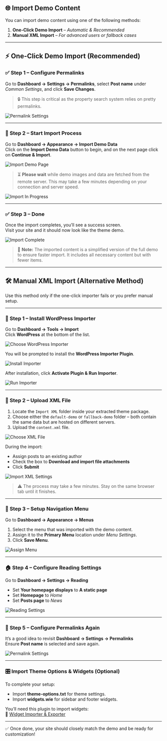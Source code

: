 ## 🌐 Import Demo Content

You can import demo content using one of the following methods:

1. **One-Click Demo Import** – *Automatic & Recommended*
2. **Manual XML Import** – *For advanced users or fallback cases*

---

## ⚡ One-Click Demo Import (Recommended)

### ✅ Step 1 – Configure Permalinks

Go to **Dashboard → Settings → Permalinks**, select **Post name** under *Common Settings*, and click **Save Changes**.

> 🔒 This step is critical as the property search system relies on pretty permalinks.

![Permalink Settings](images/install/12.png)

---

### 🚀 Step 2 – Start Import Process

Go to **Dashboard → Appearance → Import Demo Data**  
Click on the **Import Demo Data** button to begin, and on the next page click on **Continue & Import**.

![Import Demo Page](images/install/13.png)

> ⏳ **Please wait** while demo images and data are fetched from the remote server. This may take a few minutes depending on your connection and server speed.

![Import In Progress](images/install/14.png)

---

### ✅ Step 3 – Done

Once the import completes, you’ll see a success screen.  
Visit your site and it should now look like the theme demo.

![Import Complete](images/install/15.png)

> 📝 **Note:** The imported content is a simplified version of the full demo to ensure faster import. It includes all necessary content but with fewer items.

---

## 🛠️ Manual XML Import (Alternative Method)

Use this method only if the one-click importer fails or you prefer manual setup.

---

### 📄 Step 1 – Install WordPress Importer

Go to **Dashboard → Tools → Import**  
Click **WordPress** at the bottom of the list.

![Choose WordPress Importer](images/install/16.png)

You will be prompted to install the **WordPress Importer Plugin**.

![Install Importer](images/install/17.png)

After installation, click **Activate Plugin & Run Importer**.

![Run Importer](images/install/18.png)

---

### 📁 Step 2 – Upload XML File

1. Locate the `Import XML` folder inside your extracted theme package.
2. Choose either the `default-demo` or `fallback-demo` folder – both contain the same data but are hosted on different servers.
3. Upload the `content.xml` file.

![Choose XML File](images/install/19.png)

During the import:

- Assign posts to an existing author
- Check the box to **Download and import file attachments**
- Click **Submit**

![Import XML Settings](images/install/20.png)

> ⚠️ The process may take a few minutes. Stay on the same browser tab until it finishes.

---

### 🧭 Step 3 – Setup Navigation Menu

Go to **Dashboard → Appearance → Menus**

1. Select the menu that was imported with the demo content.
2. Assign it to the **Primary Menu** location under *Menu Settings*.
3. Click **Save Menu**.

![Assign Menu](images/install/21.png)

---

### 🏠 Step 4 – Configure Reading Settings

Go to **Dashboard → Settings → Reading**

- Set **Your homepage displays** to **A static page**
- Set **Homepage** to *Home*
- Set **Posts page** to *News*

![Reading Settings](images/install/22.png)

---

### 🔁 Step 5 – Configure Permalinks Again

It’s a good idea to revisit **Dashboard → Settings → Permalinks**  
Ensure **Post name** is selected and save again.

![Permalink Settings](images/install/12.png)

---

### 🎛️ Import Theme Options & Widgets (Optional)

To complete your setup:

- Import **theme-options.txt** for theme settings.
- Import **widgets.wie** for sidebar and footer widgets.

You’ll need this plugin to import widgets:  
🔌 [Widget Importer & Exporter](https://wordpress.org/plugins/widget-importer-exporter/)

---

✅ Once done, your site should closely match the demo and be ready for customization!